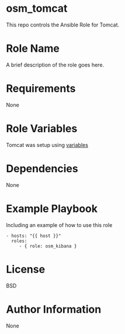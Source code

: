 # osm_tomcat

This repo controls the Ansible Role for Tomcat.

# Role Name

A brief description of the role goes here.

# Requirements

None

# Role Variables

Tomcat was setup using [variables](https://github.com/opstree-ansible/osm_tomcat/blob/master/vars/main.yml)

# Dependencies

None

# Example Playbook

Including an example of how to use this role

```
- hosts: "{{ host }}"
  roles:
     - { role: osm_kibana }
 ```
 
# License

BSD

# Author Information

None
